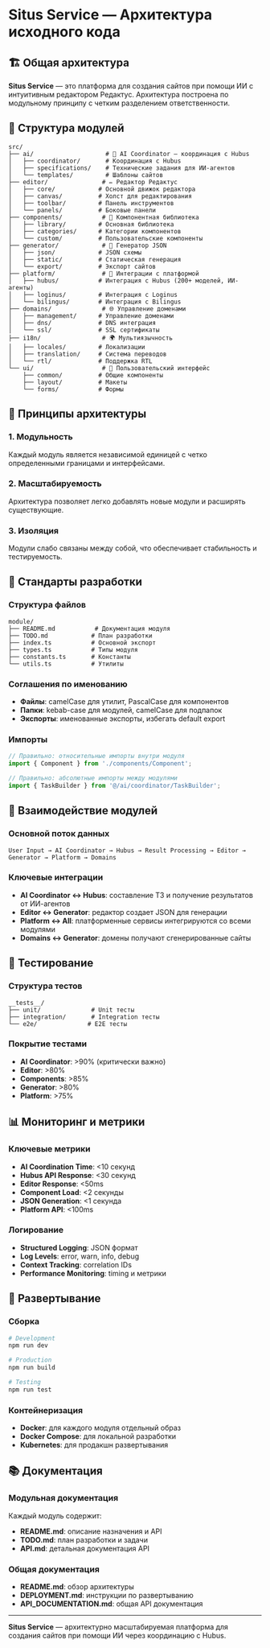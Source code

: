 # Situs Service — Архитектура исходного кода

## 🏗️ Общая архитектура

**Situs Service** — это платформа для создания сайтов при помощи ИИ с интуитивным редактором Редактус. Архитектура построена по модульному принципу с четким разделением ответственности.

## 📁 Структура модулей

```
src/
├── ai/                    # 🧠 AI Coordinator — координация с Hubus
│   ├── coordinator/       # Координация с Hubus
│   ├── specifications/    # Технические задания для ИИ-агентов
│   └── templates/         # Шаблоны сайтов
├── editor/               # ✏️ Редактор Редактус
│   ├── core/            # Основной движок редактора
│   ├── canvas/          # Холст для редактирования
│   ├── toolbar/         # Панель инструментов
│   └── panels/          # Боковые панели
├── components/           # 🧩 Компонентная библиотека
│   ├── library/         # Основная библиотека
│   ├── categories/      # Категории компонентов
│   └── custom/          # Пользовательские компоненты
├── generator/            # 📄 Генератор JSON
│   ├── json/            # JSON схемы
│   ├── static/          # Статическая генерация
│   └── export/          # Экспорт сайтов
├── platform/             # 🔗 Интеграции с платформой
│   ├── hubus/           # Интеграция с Hubus (200+ моделей, ИИ-агенты)
│   ├── loginus/         # Интеграция с Loginus
│   └── bilingus/        # Интеграция с Bilingus
├── domains/              # 🌐 Управление доменами
│   ├── management/      # Управление доменами
│   ├── dns/             # DNS интеграция
│   └── ssl/             # SSL сертификаты
├── i18n/                 # 🌍 Мультиязычность
│   ├── locales/         # Локализации
│   ├── translation/     # Система переводов
│   └── rtl/             # Поддержка RTL
└── ui/                   # 🎨 Пользовательский интерфейс
    ├── common/          # Общие компоненты
    ├── layout/          # Макеты
    └── forms/           # Формы
```

## 🎯 Принципы архитектуры

### 1. **Модульность**
Каждый модуль является независимой единицей с четко определенными границами и интерфейсами.

### 2. **Масштабируемость**
Архитектура позволяет легко добавлять новые модули и расширять существующие.

### 3. **Изоляция**
Модули слабо связаны между собой, что обеспечивает стабильность и тестируемость.

## 🔧 Стандарты разработки

### Структура файлов
```
module/
├── README.md           # Документация модуля
├── TODO.md            # План разработки
├── index.ts           # Основной экспорт
├── types.ts           # Типы модуля
├── constants.ts       # Константы
└── utils.ts           # Утилиты
```

### Соглашения по именованию
- **Файлы**: camelCase для утилит, PascalCase для компонентов
- **Папки**: kebab-case для модулей, camelCase для подпапок
- **Экспорты**: именованные экспорты, избегать default export

### Импорты
```typescript
// Правильно: относительные импорты внутри модуля
import { Component } from './components/Component';

// Правильно: абсолютные импорты между модулями
import { TaskBuilder } from '@/ai/coordinator/TaskBuilder';
```

## 🔗 Взаимодействие модулей

### Основной поток данных
```
User Input → AI Coordinator → Hubus → Result Processing → Editor → Generator → Platform → Domains
```

### Ключевые интеграции
- **AI Coordinator ↔ Hubus**: составление ТЗ и получение результатов от ИИ-агентов
- **Editor ↔ Generator**: редактор создает JSON для генерации
- **Platform ↔ All**: платформенные сервисы интегрируются со всеми модулями
- **Domains ↔ Generator**: домены получают сгенерированные сайты

## 🧪 Тестирование

### Структура тестов
```
__tests__/
├── unit/              # Unit тесты
├── integration/       # Integration тесты
└── e2e/              # E2E тесты
```

### Покрытие тестами
- **AI Coordinator**: >90% (критически важно)
- **Editor**: >80%
- **Components**: >85%
- **Generator**: >80%
- **Platform**: >75%

## 📊 Мониторинг и метрики

### Ключевые метрики
- **AI Coordination Time**: <10 секунд
- **Hubus API Response**: <30 секунд
- **Editor Response**: <50ms
- **Component Load**: <2 секунды
- **JSON Generation**: <1 секунда
- **Platform API**: <100ms

### Логирование
- **Structured Logging**: JSON формат
- **Log Levels**: error, warn, info, debug
- **Context Tracking**: correlation IDs
- **Performance Monitoring**: timing и метрики

## 🚀 Развертывание

### Сборка
```bash
# Development
npm run dev

# Production
npm run build

# Testing
npm run test
```

### Контейнеризация
- **Docker**: для каждого модуля отдельный образ
- **Docker Compose**: для локальной разработки
- **Kubernetes**: для продакшн развертывания

## 📚 Документация

### Модульная документация
Каждый модуль содержит:
- **README.md**: описание назначения и API
- **TODO.md**: план разработки и задачи
- **API.md**: детальная документация API

### Общая документация
- **README.md**: обзор архитектуры
- **DEPLOYMENT.md**: инструкции по развертыванию
- **API_DOCUMENTATION.md**: общая API документация

---

**Situs Service** — архитектурно масштабируемая платформа для создания сайтов при помощи ИИ через координацию с Hubus. 